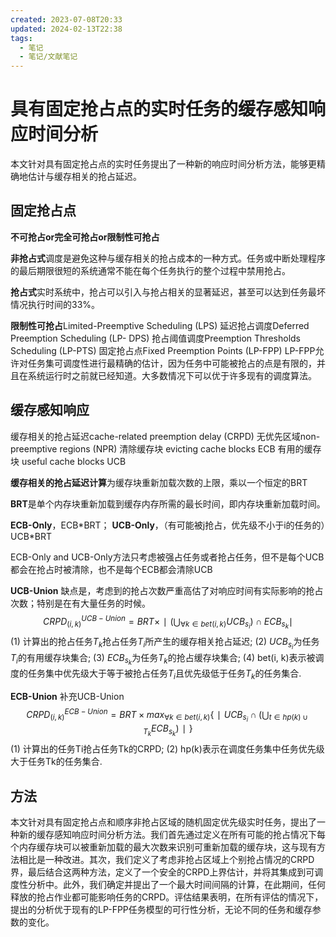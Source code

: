 ```yaml
---
created: 2023-07-08T20:33
updated: 2024-02-13T22:38
tags:
  - 笔记
  - 笔记/文献笔记
---
```


# 具有固定抢占点的实时任务的缓存感知响应时间分析

本文针对具有固定抢占点的实时任务提出了一种新的响应时间分析方法，能够更精确地估计与缓存相关的抢占延迟。

## 固定抢占点
**不可抢占or完全可抢占or限制性可抢占**

**非抢占式**调度是避免这种与缓存相关的抢占成本的一种方式。任务或中断处理程序的最后期限很短的系统通常不能在每个任务执行的整个过程中禁用抢占。

**抢占式**实时系统中，抢占可以引入与抢占相关的显著延迟，甚至可以达到任务最坏情况执行时间的33%。

**限制性可抢占**Limited-Preemptive Scheduling (LPS)
延迟抢占调度Deferred Preemption Scheduling (LP- DPS)
抢占阈值调度Preemption Thresholds Scheduling (LP-PTS)
固定抢占点Fixed Preemption Points (LP-FPP)
LP-FPP允许对任务集可调度性进行最精确的估计，因为任务中可能被抢占的点是有限的，并且在系统运行时之前就已经知道。大多数情况下可以优于许多现有的调度算法。
## 缓存感知响应
缓存相关的抢占延迟cache-related preemption delay (CRPD)
无优先区域non-preemptive regions (NPR)
清除缓存块 evicting cache blocks ECB
有用的缓存块 useful cache blocks UCB

**缓存相关的抢占延迟计算**为缓存块重新加载次数的上限，乘以一个恒定的BRT

**BRT**是单个内存块重新加载到缓存内存所需的最长时间，即内存块重新加载时间。

**ECB-Only**，ECB\*BRT；
**UCB-Only**，（有可能被j抢占，优先级不小于i的任务的）UCB\*BRT

ECB-Only and UCB-Only方法只考虑被强占任务或者抢占任务，但不是每个UCB都会在抢占时被清除，也不是每个ECB都会清除UCB

**UCB-Union** 缺点是，考虑到的抢占次数严重高估了对响应时间有实际影响的抢占次数；特别是在有大量任务的时候。
$$CRPD^{UCB−Union}_{(i,k)}=BRT ×∣(\bigcup_{∀k∈bet(i,k)}UCB_{s_i})∩ECB_{s_k}∣$$
(1) 计算出的抢占任务$T_k$抢占任务$T_i$所产生的缓存相关抢占延迟;
(2) $UCB_{s_i}$为任务$T_i$的有用缓存块集合;
(3) $ECB_{s_k}$为任务$T_k$的抢占缓存块集合;
(4) bet(i, k)表示被调度的任务集中优先级大于等于被抢占任务$T_i$且优先级低于任务$T_k$的任务集合.

**ECB-Union** 补充UCB-Union
$$CRPD^{ECB−Union}_{(i,k)}=BRT × max_{∀k∈bet(i,k)} \{∣UCB_{s_i}∩(\bigcup_{t∈hp(k)∪T_k} ECB_{s_k})∣\}$$
(1) 计算出的任务Ti抢占任务Tk的CRPD;
(2) hp(k)表示在调度任务集中任务优先级大于任务Tk的任务集合.
## 方法

本文针对具有固定抢占点和顺序非抢占区域的随机固定优先级实时任务，提出了一种新的缓存感知响应时间分析方法。我们首先通过定义在所有可能的抢占情况下每个内存缓存块可以被重新加载的最大次数来识别可重新加载的缓存块，这与现有方法相比是一种改进。其次，我们定义了考虑非抢占区域上个别抢占情况的CRPD界，最后结合这两种方法，定义了一个安全的CRPD上界估计，并将其集成到可调度性分析中。此外，我们确定并提出了一个最大时间间隔的计算，在此期间，任何释放的抢占作业都可能影响任务的CRPD。评估结果表明，在所有评估的情况下，提出的分析优于现有的LP-FPP任务模型的可行性分析，无论不同的任务和缓存参数的变化。
